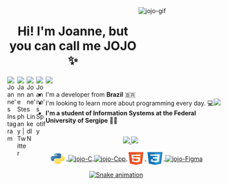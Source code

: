 <img align="right" alt="jojo-gif" height="200" width="200" src="https://cdn.discordapp.com/attachments/759938458487226369/888614869987909682/jojogif.gif" >
<!-- <img align="right" alt="jojo-gif" height="145" width="145" src="https://media.giphy.com/media/YPJ5gi3MZzSjhtQTIk/giphy.gif" >  -->

<h1 align="center"> Hi! I'm Joanne, but you can call me JOJO ✨</h1>

<!-- ### Hi! I'm Joanne, but you can call me JOJO -->

<a href="https://www.instagram.com/joannestephany/">
  <img align="left" alt="Joanne's Instagram" width="23px" src="https://cdn.icon-icons.com/icons2/2037/PNG/512/ig_instagram_media_social_icon_124260.png" />
</a>
<a href="https://twitter.com/joannestephany">
  <img align="left" alt="Janne Stephany | Twitter" width="22px" src="https://raw.githubusercontent.com/peterthehan/peterthehan/master/assets/twitter.svg" />
</a>
<a href="https://www.linkedin.com/in/joannestephany/">
  <img align="left" alt="Joanne's LinkedIN" width="22px" src="https://raw.githubusercontent.com/peterthehan/peterthehan/master/assets/linkedin.svg" />
</a>
<a href="https://open.spotify.com/user/28sf6rxvda9tip8qgi3d229jp?si=Hs84h38kRa6O5DaohCEaZw">
  <img align="left" alt="Joanne's Spotify" width="22px" src="https://raw.githubusercontent.com/peterthehan/peterthehan/master/assets/spotify.svg" />
</a>

![](https://visitor-badge.glitch.me/badge?page_id=joannestephany.joannestephany)
<!-- <p align="left"> <img src="https://komarev.com/ghpvc/?username=joannestephany" alt="joannestephany" /> </p> -->

- I'm a developer from **Brazil** 🇧🇷
- I'm looking to learn more about programming every day. 💻<img width="25px" src="https://media.giphy.com/media/xT9IgjNENUaf4ypqBa/giphy.gif" />
- **I'm a student of Information Systems at the Federal University of Sergipe** 👩‍🎓

##

<div align="center">
  <a href="https://github.com/joannestephany">
  <img height="160em" src="https://github-readme-stats.vercel.app/api?username=joannestephany&show_icons=true&theme=tokyonight&include_all_commits=true&count_private=true"/>
  <img height="160em" src="https://github-readme-stats.vercel.app/api/top-langs/?username=joannestephany&layout=compact&langs_count=7&theme=tokyonight"/>
</div>
  
<div align="center" style="display: inline_block"><br>
  <img align="center" alt="jojo-Python" height="30" width="40" src="https://raw.githubusercontent.com/devicons/devicon/master/icons/python/python-original.svg">
  <img align="center" alt="jojo-C" height="30" width="40" src="https://cdn.jsdelivr.net/gh/devicons/devicon/icons/c/c-original.svg">
  <img align="center" alt="jojo-Cpp" height="30" width="40" src="https://cdn.jsdelivr.net/gh/devicons/devicon/icons/cplusplus/cplusplus-original.svg">
   <!--  <img align="center" alt="jojo-Js" height="30" width="40" src="https://raw.githubusercontent.com/devicons/devicon/master/icons/javascript/javascript-plain.svg"> -->
 <!-- <img align="center" alt="jojo-Ts" height="30" width="40" src="https://raw.githubusercontent.com/devicons/devicon/master/icons/typescript/typescript-plain.svg"> -->
  <img align="center" alt="jojo-HTML" height="30" width="40" src="https://raw.githubusercontent.com/devicons/devicon/master/icons/html5/html5-original.svg">
  <img align="center" alt="jojo-CSS" height="30" width="40" src="https://raw.githubusercontent.com/devicons/devicon/master/icons/css3/css3-original.svg">
  
  <img align="center" alt="jojo-Figma" height="30" width="40" src="https://cdn.jsdelivr.net/gh/devicons/devicon/icons/figma/figma-original.svg">
  
   ![Snake animation](https://github.com/joannestephany/joannestephany/blob/output/github-contribution-grid-snake.svg)
 </div>
  
  ##

<!--
by : jojo ✨
-->
